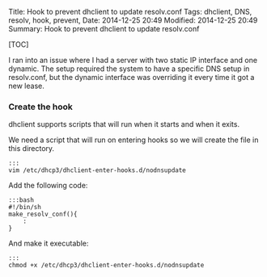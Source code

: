 Title: Hook to prevent dhclient to update resolv.conf
Tags: dhclient, DNS, resolv, hook, prevent,
Date: 2014-12-25 20:49
Modified: 2014-12-25 20:49
Summary: Hook to prevent dhclient to update resolv.conf

[TOC]

I ran into an issue where I had a server with two static IP interface and one dynamic. The setup required the system to have a specific DNS setup in resolv.conf, but the dynamic interface was overriding it every time it got a new lease.

### Create the hook
dhclient supports scripts that will run when it starts and when it exits.

We need a script that will run on entering hooks so we will create the file in this directory.

    :::
    vim /etc/dhcp3/dhclient-enter-hooks.d/nodnsupdate

Add the following code:

    :::bash
    #!/bin/sh
    make_resolv_conf(){
        :
    }

And make it executable:

    :::
    chmod +x /etc/dhcp3/dhclient-enter-hooks.d/nodnsupdate
